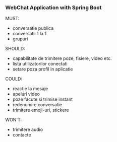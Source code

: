 ### WebChat Application with Spring Boot

MUST: 
- conversatie publica 
- conversatii 1 la 1
- grupuri

SHOULD: 
- capabilitate de trimitere poze, fisiere, video etc.
- lista utilizatorilor conectati
- setare poza profil in aplicatie

COULD:
- reactie la mesaje
- apeluri video
- poze facute si trimise instant
- redenumire conversatie
- trimitere emoji-uri, stickere

WON'T:
- trimitere audio
- contacte

